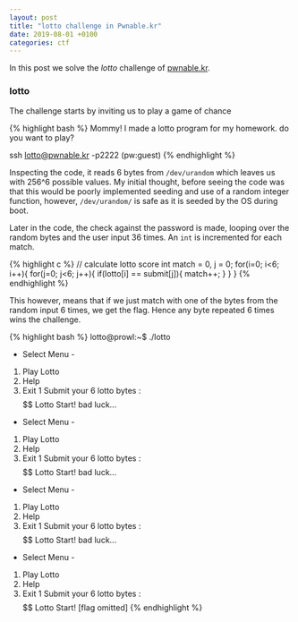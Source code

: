 ```yaml
---
layout: post
title: "lotto challenge in Pwnable.kr"
date: 2019-08-01 +0100
categories: ctf
---
```

In this post we solve the *lotto* challenge of [pwnable.kr](https://www.pwnable.kr).

### lotto

The challenge starts by inviting us to play a game of chance 

{% highlight bash %}
Mommy! I made a lotto program for my homework.
do you want to play?


ssh lotto@pwnable.kr -p2222 (pw:guest)
{% endhighlight %}

Inspecting the code, it reads 6 bytes from `/dev/urandom` which leaves us with 256^6 possible values. My initial thought, before seeing the code was that this would be poorly implemented seeding and use of a random integer function, however, `/dev/urandom/` is safe as it is seeded by the OS during boot. 

Later in the code, the check against the password is made, looping over the random bytes and the user input 36 times. An `int` is incremented for each match. 

{% highlight c %}
// calculate lotto score
int match = 0, j = 0;
for(i=0; i<6; i++){
        for(j=0; j<6; j++){
                if(lotto[i] == submit[j]){
                        match++;
                }
        }
}
{% endhighlight %}

This however, means that if we just match with one of the bytes from the random input 6 times, we get the flag. Hence any byte repeated 6 times wins the challenge.

{% highlight bash %}
lotto@prowl:~$ ./lotto
- Select Menu -
1. Play Lotto
2. Help
3. Exit
1
Submit your 6 lotto bytes : $$$$$$
Lotto Start!
bad luck...
- Select Menu -
1. Play Lotto
2. Help
3. Exit
1
Submit your 6 lotto bytes : $$$$$$
Lotto Start!
bad luck...
- Select Menu -
1. Play Lotto
2. Help
3. Exit
1
Submit your 6 lotto bytes : $$$$$$
Lotto Start!
bad luck...
- Select Menu -
1. Play Lotto
2. Help
3. Exit
1
Submit your 6 lotto bytes : $$$$$$
Lotto Start!
[flag omitted]
{% endhighlight %}
